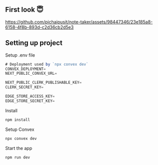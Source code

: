 ## First look 😇

https://github.com/pichaipusit/note-taker/assets/98447346/23e185a8-6158-4f8b-893d-c2d36cb2d5e3

## Setting up project
Setup .env file
 ```javascript
# Deployment used by `npx convex dev`
CONVEX_DEPLOYMENT=
NEXT_PUBLIC_CONVEX_URL=

NEXT_PUBLIC_CLERK_PUBLISHABLE_KEY=
CLERK_SECRET_KEY=

EDGE_STORE_ACCESS_KEY=
EDGE_STORE_SECRET_KEY=
```
Install
 ```javascript
npm install
```
Setup Convex
 ```javascript
npx convex dev
```
Start the app
 ```javascript
npm run dev
```
